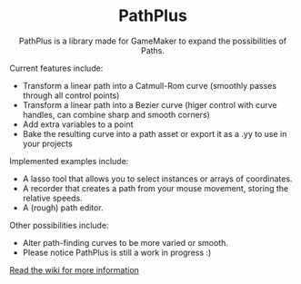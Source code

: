 
<h1 align="center">
PathPlus
</h1>
<p align="center">
PathPlus is a library made for GameMaker to expand the possibilities of Paths.
</p>

Current features include:

- Transform a linear path into a Catmull-Rom curve (smoothly passes through all control points)
- Transform a linear path into a Bezier curve (higer control with curve handles, can combine sharp and smooth corners)
- Add extra variables to a point
- Bake the resulting curve into a path asset or export it as a .yy to use in your projects

Implemented examples include:

- A lasso tool that allows you to select instances or arrays of coordinates.
- A recorder that creates a path from your mouse movement, storing the relative speeds.
- A (rough) path editor.

Other possibilities include:

- Alter path-finding curves to be more varied or smooth.
- Please notice PathPlus is still a work in progress :)

<a href="https://github.com/Delfos1/PathPlus/wiki">Read the wiki for more information</a>
